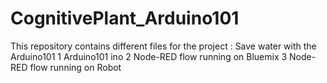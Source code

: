 # CognitivePlant_Arduino101
This repository contains different files for the project : Save water with the Arduino101
1 Arduino101 ino
2 Node-RED flow running on Bluemix
3 Node-RED flow running on Robot

